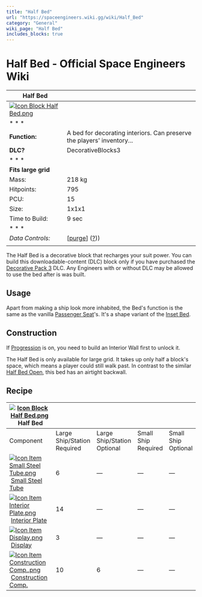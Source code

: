 ```yaml
---
title: "Half Bed"
url: "https://spaceengineers.wiki.gg/wiki/Half_Bed"
category: "General"
wiki_page: "Half Bed"
includes_blocks: true
---
```


# Half Bed - Official Space Engineers Wiki

| Half Bed |     |
| --- | --- |
| [![Icon Block Half Bed.png](https://spaceengineers.wiki.gg/images/f/f6/Icon_Block_Half_Bed.png?72fd8f)](https://spaceengineers.wiki.gg/wiki/File:Icon_Block_Half_Bed.png) |     |
| * * * |     |
| **Function:** | A bed for decorating interiors. Can preserve the players' inventory... |
| **DLC?** | DecorativeBlocks3 |
| * * * |     |
| **Fits large grid** |     |
| Mass: | 218 kg |
| Hitpoints: | 795 |
| PCU: | 15  |
| Size: | 1x1x1 |
| Time to Build: | 9 sec |
| * * * |     |
| _Data Controls:_ | \[[purge](https://spaceengineers.wiki.gg/wiki/Half_Bed?action=purge)\] ([?](https://spaceengineers.wiki.gg/wiki/Template:Info_Block))) |
|     |     |

The Half Bed is a decorative block that recharges your suit power. You can build this downloadable-content (DLC) block only if you have purchased the [Decorative Pack 3](https://spaceengineers.wiki.gg/wiki/Decorative_Pack_3 "Decorative Pack 3") DLC. Any Engineers with or without DLC may be allowed to use the bed after is was built.

## Usage

Apart from making a ship look more inhabited, the Bed's function is the same as the vanilla [Passenger Seat](https://spaceengineers.wiki.gg/wiki/Passenger_Seat "Passenger Seat")'s. It's a shape variant of the [Inset Bed](https://spaceengineers.wiki.gg/wiki/Inset_Bed "Inset Bed").

## Construction

If [Progression](https://spaceengineers.wiki.gg/wiki/Progression "Progression") is on, you need to build an Interior Wall first to unlock it.

The Half Bed is only available for large grid. It takes up only half a block's space, which means a player could still walk past. In contrast to the similar [Half Bed Open](https://spaceengineers.wiki.gg/wiki/Half_Bed_Open "Half Bed Open"), this bed has an airtight backwall.

## Recipe

| [![Icon Block Half Bed.png](https://spaceengineers.wiki.gg/images/thumb/f/f6/Icon_Block_Half_Bed.png/21px-Icon_Block_Half_Bed.png?72fd8f)](https://spaceengineers.wiki.gg/wiki/Half_Bed "Half Bed") Half Bed |     |     |     |     |
| --- | --- | --- | --- | --- |
| Component | Large Ship/Station  <br>Required | Large Ship/Station  <br>Optional | Small Ship  <br>Required | Small Ship  <br>Optional |
| [![Icon Item Small Steel Tube.png](https://spaceengineers.wiki.gg/images/thumb/f/f7/Icon_Item_Small_Steel_Tube.png/21px-Icon_Item_Small_Steel_Tube.png?4fe418)](https://spaceengineers.wiki.gg/wiki/Small_Steel_Tube "Small Steel Tube") [Small Steel Tube](https://spaceengineers.wiki.gg/wiki/Small_Steel_Tube "Small Steel Tube") | 6   | —   | —   | —   |
| [![Icon Item Interior Plate.png](https://spaceengineers.wiki.gg/images/thumb/7/77/Icon_Item_Interior_Plate.png/21px-Icon_Item_Interior_Plate.png?d80f8e)](https://spaceengineers.wiki.gg/wiki/Interior_Plate "Interior Plate") [Interior Plate](https://spaceengineers.wiki.gg/wiki/Interior_Plate "Interior Plate") | 14  | —   | —   | —   |
| [![Icon Item Display.png](https://spaceengineers.wiki.gg/images/thumb/4/44/Icon_Item_Display.png/21px-Icon_Item_Display.png?a444bc)](https://spaceengineers.wiki.gg/wiki/Display "Display") [Display](https://spaceengineers.wiki.gg/wiki/Display "Display") | 3   | —   | —   | —   |
| [![Icon Item Construction Comp..png](https://spaceengineers.wiki.gg/images/thumb/4/45/Icon_Item_Construction_Comp..png/21px-Icon_Item_Construction_Comp..png?cdc26f)](https://spaceengineers.wiki.gg/wiki/Construction_Comp. "Construction Comp.") [Construction Comp.](https://spaceengineers.wiki.gg/wiki/Construction_Comp. "Construction Comp.") | 10  | 6   | —   | —   |